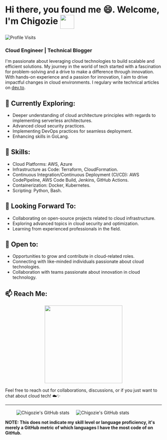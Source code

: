 <!--
**ChigozieCO/ChigozieCO** is a ✨ _special_ ✨ repository because its `README.md` (this file) appears on your GitHub profile.

Here are some ideas to get you started:

- 🔭 I’m currently working on ...
- 🌱 I’m currently learning ...
- 👯 I’m looking to collaborate on ...
- 🤔 I’m looking for help with ...
- 💬 Ask me about ...
- 📫 How to reach me: ...
- 😄 Pronouns: ...
- ⚡ Fun fact: ...
-->

# Hi there, you found me 😄. Welcome, I'm Chigozie <img src="https://images.emojiterra.com/google/noto-emoji/unicode-15/animated/1f44b-1f3fe.gif" width="45" align=center /> 

![Profile Visits](https://img.shields.io/endpoint?url=https://raw.githubusercontent.com/ChigozieCO/profile-visit-counter/main/visit-count.json&color=9c27b0&labelColor=ff69b4)


### Cloud Engineer | Technical Blogger

I'm passionate about leveraging cloud technologies to build scalable and efficient solutions. My journey in the world of tech started with a fascination for problem-solving and a drive to make a difference through innovation. With hands-on experience and a passion for innovation, I aim to drive impactful changes in cloud environments. I regulary write technical articles on [dev.to](https://dev.to/chigozieco).

## 🌱 **Currently Exploring**: 
- Deeper understanding of cloud architecture principles with regards to implementing serverless architectures.
- Advanced cloud security practices.
- Implementing DevOps practices for seamless deployment.
- Enhancing skills in GoLang.

## 🚀 **Skills**: 
- Cloud Platforms: AWS, Azure
- Infrastructure as Code: Terraform, CloudFormation.
- Continuous Integration/Continuous Deployment (CI/CD): AWS CodePipeline, AWS Code Build, Jenkins, GitHub Actions.
- Containerization: Docker, Kubernetes.
- Scripting: Python, Bash.

## 🔭 **Looking Forward To**:
- Collaborating on open-source projects related to cloud infrastructure.
- Exploring advanced topics in cloud security and optimization.
- Learning from experienced professionals in the field.

## 🤝 **Open to**:
- Opportunities to grow and contribute in cloud-related roles.
- Connecting with like-minded individuals passionate about cloud technologies.
- Collaboration with teams passionate about innovation in cloud technology.

## 📫 **Reach Me**:
<p align="center">
  <a href="mailto:chigoziem@proton.me"><img src="https://github.com/ChigozieCO/ChigozieCO/assets/107365067/14d4f05d-a1ef-49ab-a33c-cc21175216f1" width="250" /> </a>
</p>

Feel free to reach out for collaborations, discussions, or if you just want to chat about cloud tech! ☁️✨

----
&emsp; &emsp; <img align="center" src="https://github-readme-stats.vercel.app/api?username=ChigozieCO&hide=stars,contribs&show_icons=true&hide_border=true&show=prs_merged&theme=vue-dark" alt="Chigozie's GitHub stats" /> &emsp; <img align="center" src="https://github-readme-stats.vercel.app/api/top-langs/?username=ChigozieCO&langs_count=8&layout=compact&hide_border=true&theme=vue-dark" alt="Chigozie's GitHub stats" /> 

**NOTE: This does not indicate my skill level or language proficiency, it's merely a GitHub metric of which languages I have the most code of on GitHub.**

